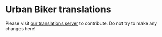 
# Urban Biker translations

Please visit [our translations server](https://translate.urban-bike-computer.com/projects/urban-biker/) to contribute. Do not try to make any changes here!
